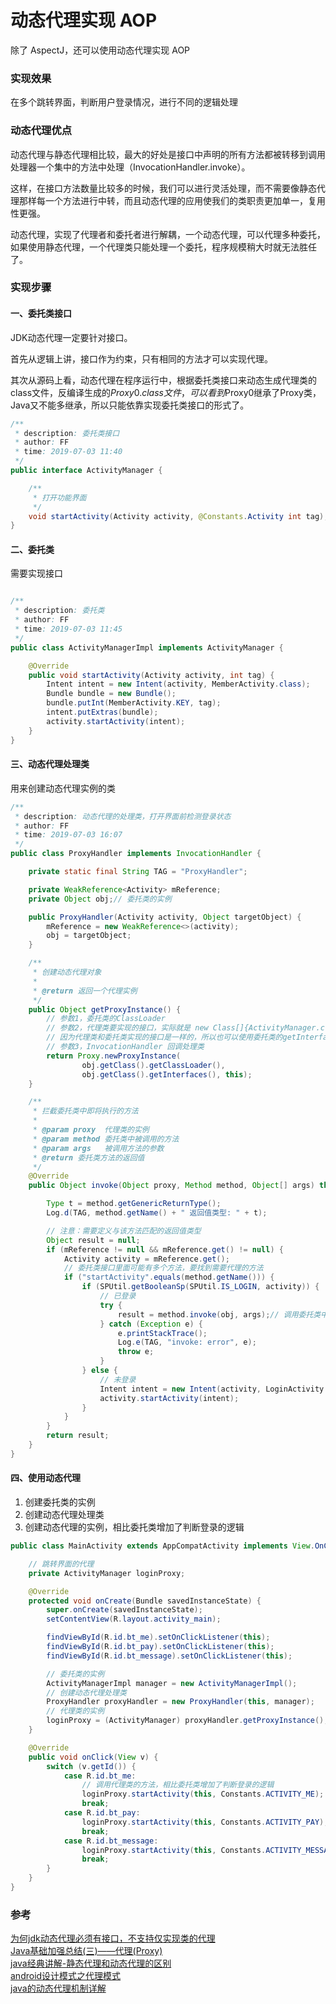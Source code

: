 # 动态代理实现 AOP

除了 AspectJ，还可以使用动态代理实现 AOP

### 实现效果
在多个跳转界面，判断用户登录情况，进行不同的逻辑处理

### 动态代理优点

动态代理与静态代理相比较，最大的好处是接口中声明的所有方法都被转移到调用处理器一个集中的方法中处理（InvocationHandler.invoke）。

这样，在接口方法数量比较多的时候，我们可以进行灵活处理，而不需要像静态代理那样每一个方法进行中转，而且动态代理的应用使我们的类职责更加单一，复用性更强。 

动态代理，实现了代理者和委托者进行解耦，一个动态代理，可以代理多种委托，如果使用静态代理，一个代理类只能处理一个委托，程序规模稍大时就无法胜任了。

### 实现步骤

#### 一、委托类接口

JDK动态代理一定要针对接口。

首先从逻辑上讲，接口作为约束，只有相同的方法才可以实现代理。

其次从源码上看，动态代理在程序运行中，根据委托类接口来动态生成代理类的class文件，反编译生成的$Proxy0.class文件，可以看到$Proxy0继承了Proxy类，Java又不能多继承，所以只能依靠实现委托类接口的形式了。

```java
/**
 * description: 委托类接口
 * author: FF
 * time: 2019-07-03 11:40
 */
public interface ActivityManager {

    /**
     * 打开功能界面
     */
    void startActivity(Activity activity, @Constants.Activity int tag);
}
```

#### 二、委托类

需要实现接口

```java

/**
 * description: 委托类
 * author: FF
 * time: 2019-07-03 11:45
 */
public class ActivityManagerImpl implements ActivityManager {

    @Override
    public void startActivity(Activity activity, int tag) {
        Intent intent = new Intent(activity, MemberActivity.class);
        Bundle bundle = new Bundle();
        bundle.putInt(MemberActivity.KEY, tag);
        intent.putExtras(bundle);
        activity.startActivity(intent);
    }
}
```

#### 三、动态代理处理类

用来创建动态代理实例的类

```java
/**
 * description: 动态代理的处理类，打开界面前检测登录状态
 * author: FF
 * time: 2019-07-03 16:07
 */
public class ProxyHandler implements InvocationHandler {

    private static final String TAG = "ProxyHandler";

    private WeakReference<Activity> mReference;
    private Object obj;// 委托类的实例

    public ProxyHandler(Activity activity, Object targetObject) {
        mReference = new WeakReference<>(activity);
        obj = targetObject;
    }

    /**
     * 创建动态代理对象
     *
     * @return 返回一个代理实例
     */
    public Object getProxyInstance() {
        // 参数1，委托类的ClassLoader
        // 参数2，代理类要实现的接口，实际就是 new Class[]{ActivityManager.class}
        // 因为代理类和委托类实现的接口是一样的，所以也可以使用委托类的getInterfaces()来获取
        // 参数3，InvocationHandler 回调处理类
        return Proxy.newProxyInstance(
                obj.getClass().getClassLoader(),
                obj.getClass().getInterfaces(), this);
    }

    /**
     * 拦截委托类中即将执行的方法
     *
     * @param proxy  代理类的实例
     * @param method 委托类中被调用的方法
     * @param args   被调用方法的参数
     * @return 委托类方法的返回值
     */
    @Override
    public Object invoke(Object proxy, Method method, Object[] args) throws Throwable {

        Type t = method.getGenericReturnType();
        Log.d(TAG, method.getName() + " 返回值类型: " + t);

        // 注意：需要定义与该方法匹配的返回值类型
        Object result = null;
        if (mReference != null && mReference.get() != null) {
            Activity activity = mReference.get();
            // 委托类接口里面可能有多个方法，要找到需要代理的方法
            if ("startActivity".equals(method.getName())) {
                if (SPUtil.getBooleanSp(SPUtil.IS_LOGIN, activity)) {
                    // 已登录
                    try {
                        result = method.invoke(obj, args);// 调用委托类中的原方法
                    } catch (Exception e) {
                        e.printStackTrace();
                        Log.e(TAG, "invoke: error", e);
                        throw e;
                    }
                } else {
                    // 未登录
                    Intent intent = new Intent(activity, LoginActivity.class);
                    activity.startActivity(intent);
                }
            }
        }
        return result;
    }
}

```

#### 四、使用动态代理

1. 创建委托类的实例
2. 创建动态代理处理类
3. 创建动态代理的实例，相比委托类增加了判断登录的逻辑

```java
public class MainActivity extends AppCompatActivity implements View.OnClickListener {

    // 跳转界面的代理
    private ActivityManager loginProxy;

    @Override
    protected void onCreate(Bundle savedInstanceState) {
        super.onCreate(savedInstanceState);
        setContentView(R.layout.activity_main);

        findViewById(R.id.bt_me).setOnClickListener(this);
        findViewById(R.id.bt_pay).setOnClickListener(this);
        findViewById(R.id.bt_message).setOnClickListener(this);

        // 委托类的实例
        ActivityManagerImpl manager = new ActivityManagerImpl();
        // 创建动态代理处理类
        ProxyHandler proxyHandler = new ProxyHandler(this, manager);
        // 代理类的实例
        loginProxy = (ActivityManager) proxyHandler.getProxyInstance();
    }

    @Override
    public void onClick(View v) {
        switch (v.getId()) {
            case R.id.bt_me:
                // 调用代理类的方法，相比委托类增加了判断登录的逻辑
                loginProxy.startActivity(this, Constants.ACTIVITY_ME);
                break;
            case R.id.bt_pay:
                loginProxy.startActivity(this, Constants.ACTIVITY_PAY);
                break;
            case R.id.bt_message:
                loginProxy.startActivity(this, Constants.ACTIVITY_MESSAGE);
                break;
        }
    }
}
```

### 参考

[为何jdk动态代理必须有接口，不支持仅实现类的代理](https://www.jianshu.com/p/ee9582c00eda)  
[Java基础加强总结(三)——代理(Proxy)](https://www.cnblogs.com/xdp-gacl/p/3971367.html)  
[java经典讲解-静态代理和动态代理的区别](https://blog.csdn.net/fangqun663775/article/details/78960545)  
[android设计模式之代理模式](https://www.jianshu.com/p/9b1fd124c881)  
[java的动态代理机制详解](https://www.cnblogs.com/xiaoluo501395377/p/3383130.html)